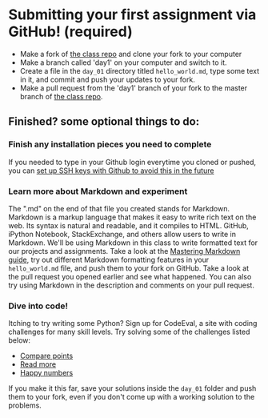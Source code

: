 # Submitting your first assignment via GitHub! (required)
* Make a fork of [the class repo](https://github.com/thisismetis/ct16_cap1_ds4) and clone your fork to your computer
* Make a branch called 'day1' on your computer and switch to it.
* Create a file in the `day_01` directory titled `hello_world.md`, type some text in it, and commit and push your updates to your fork.
* Make a pull request from the 'day1' branch of your fork to the master branch of [the class repo](https://github.com/thisismetis/ct16_cap1_ds4).

## Finished? some optional things to do:

### Finish any installation pieces you need to complete
If you needed to type in your Github login everytime you cloned or pushed, you can [set up SSH keys with Github to avoid this in the future](https://help.github.com/articles/generating-ssh-keys/#step-4-add-your-ssh-key-to-your-account)

### Learn more about Markdown and experiment
The ".md" on the end of that file you created stands for Markdown. Markdown is a markup language that makes it easy to write rich text on the web. Its syntax is natural and readable, and it compiles to HTML. GitHub, iPython Notebook, StackExchange, and others allow users to write in Markdown.
We'll be using Markdown in this class to write formatted text for our projects and assignments. Take a look at the [Mastering Markdown guide](https://guides.github.com/features/mastering-markdown/), try out different Markdown formatting features in your `hello_world.md` file, and push them to your fork on GitHub. Take a look at the pull request you opened earlier and see what happened. You can also try using Markdown in the description and comments on your pull request.

### Dive into code!
Itching to try writing some Python? Sign up for CodeEval, a site with coding challenges for many skill levels. Try solving some of the challenges listed below:
* [Compare points](https://www.codeeval.com/open_challenges/192/)
* [Read more](https://www.codeeval.com/open_challenges/167/)
* [Happy numbers](https://www.codeeval.com/open_challenges/39/)

If you make it this far, save your solutions inside the `day_01` folder and push them to your fork, even if you don't come up with a working solution to the problems.
